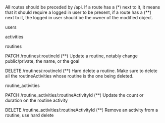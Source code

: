 All routes should be preceded by /api. If a route has a (*) next to it, it means that it should require a logged in user to be present, if a route has a (**) next to it, the logged in user should be the owner of the modified object.

users

activities

routines

PATCH /routines/:routineId (**)
Update a routine, notably change public/private, the name, or the goal

DELETE /routines/:routineId (**)
Hard delete a routine. Make sure to delete all the routineActivities whose routine is the one being deleted.


routine_activities

PATCH /routine_activities/:routineActivityId (**)
Update the count or duration on the routine activity

DELETE /routine_activities/:routineActivityId (**)
Remove an activity from a routine, use hard delete